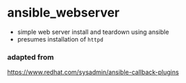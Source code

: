 # ansible_webserver
- simple web server install and teardown using ansible
- presumes installation of `httpd`

### adapted from 
https://www.redhat.com/sysadmin/ansible-callback-plugins